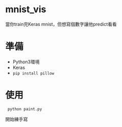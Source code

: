 # mnist_vis
當你train完Keras mnist，但想寫個數字讓他predict看看

# 準備
* Python3環境
* Keras
* ```pip install pillow```

# 使用
``` python paint.py```

開始練手寫
